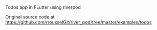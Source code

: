 Todos app in FLutter using riverpod

Original source code at
https://github.com/rrousselGit/river_pod/tree/master/examples/todos